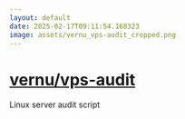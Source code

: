 ```yaml
---
layout: default
date: 2025-02-17T09:11:54.168323
image: assets/vernu_vps-audit_cropped.png
---
```


# [vernu/vps-audit](https://github.com/vernu/vps-audit)

Linux server audit script
